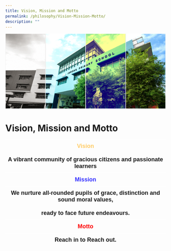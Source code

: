 ```yaml
---
title: Vision, Mission and Motto
permalink: /philosophy/Vision-Mission-Motto/
description: ""
---
```

![](/images/Banner.png)

Vision, Mission and Motto
=========================

  

  

<style type="text/css">
.tg  {border-collapse:collapse;border-spacing:0;}
.tg td{border-color:black;border-style:solid;border-width:1px;font-family:Arial, sans-serif;font-size:14px;
  overflow:hidden;padding:10px 5px;word-break:normal;}
.tg th{border-color:black;border-style:solid;border-width:1px;font-family:Arial, sans-serif;font-size:14px;
  font-weight:normal;overflow:hidden;padding:10px 5px;word-break:normal;}
.tg .tg-afse{border-color:#ffffff;color:#ffcc67;font-size:18px;font-weight:bold;text-align:center;vertical-align:top}
.tg .tg-6hjr{border-color:#ffffff;font-size:18px;font-weight:bold;text-align:center;vertical-align:top}
.tg .tg-6lwz{border-color:#ffffff;color:#3531ff;font-size:18px;font-weight:bold;text-align:center;vertical-align:top}
.tg .tg-4qwk{border-color:#ffffff;color:#fe0000;font-size:18px;font-weight:bold;text-align:center;vertical-align:top}
</style>
<table class="tg">
<thead>
  <tr>
    <th class="tg-afse">Vision</th>
  </tr>
</thead>
<tbody>
  <tr>
    <td class="tg-6hjr">A vibrant community of gracious citizens and passionate learners</td>
  </tr>
  <tr>
    <td class="tg-6lwz">Mission</td>
  </tr>
  <tr>
    <td class="tg-6hjr">We nurture all-rounded pupils of grace, distinction and sound moral values,</td>
  </tr>
  <tr>
    <td class="tg-6hjr">ready to face future endeavours.</td>
  </tr>
  <tr>
    <td class="tg-4qwk">Motto</td>
  </tr>
  <tr>
    <td class="tg-6hjr">Reach in to Reach out.</td>
  </tr>
</tbody>
</table>